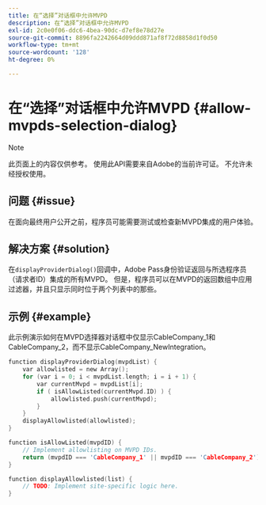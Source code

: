 ```yaml
---
title: 在“选择”对话框中允许MVPD
description: 在“选择”对话框中允许MVPD
exl-id: 2c0e0f06-ddc6-4bea-90dc-d7ef8e78d27e
source-git-commit: 8896fa2242664d09ddd871af8f72d8858d1f0d50
workflow-type: tm+mt
source-wordcount: '128'
ht-degree: 0%

---
```


# 在“选择”对话框中允许MVPD {#allow-mvpds-selection-dialog}

>[!NOTE]
>
>此页面上的内容仅供参考。 使用此API需要来自Adobe的当前许可证。 不允许未经授权使用。

## 问题 {#issue}

在面向最终用户公开之前，程序员可能需要测试或检查新MVPD集成的用户体验。

## 解决方案 {#solution}

在`displayProviderDialog()`回调中，Adobe Pass身份验证返回与所选程序员（请求者ID）集成的所有MVPD。 但是，程序员可以在MVPD的返回数组中应用过滤器，并且只显示同时位于两个列表中的那些。

## 示例 {#example}

此示例演示如何在MVPD选择器对话框中仅显示CableCompany_1和CableCompany_2，而不显示CableCompany_NewIntegration。

```C
function displayProviderDialog(mvpdList) {
    var allowlisted = new Array();
    for (var i = 0; i < mvpdList.length; i = i + 1) {
        var currentMvpd = mvpdList[i];
        if ( isAllowListed(currentMvpd.ID) ) {
            allowlisted.push(currentMvpd);
        }
    }
    displayAllowlisted(allowlisted);
}

function isAllowListed(mvpdID) {
    // Implement allowlisting on MVPD IDs.
    return (mvpdID === 'CableCompany_1' || mvpdID === 'CableCompany_2');
}

function displayAllowlisted(list) {
    // TODO: Implement site-specific logic here.
}
```

<!--
**Related Information**
* [Prevent MVPDs from appearing in the Selection Dialog](/help/authentication/prevent-mvpd-selectn-dialog.md)
* **Code Samples**
* [Programmer integration guide](/help/authentication/programmer-integration-guide-overview.md)
-->

